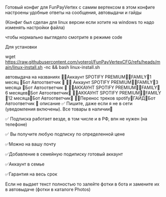 Готовый конфиг для FunPayVertex с самим вертексом
в этом конфиге настроены удобные ответы на сообщения, автовыдачи и гайды

(Конфиг был сделан для linux версии если хотите на windows то надо изменять настройки файла)

чтобы нормально выглядело смотрите в режиме code

Для установки


wget https://raw.githubusercontent.com/voterol/FunPayVertexCFG/refs/heads/main/linux-install.sh -nc && bash linux-install.sh


автовыдача на названиях 🩵🩵Аккаунт SPOTIFY PREMIUM🩵🩵FAMILY🩵1 месяц 🩵Бот Автоответчик 🩵
💜💜 Аккаунт SPOTIFY PREMIUM💜💜FAMILY💜3 месяца 💜Бот Автоответчик 💜
🤍🤍АККАУНТ SPOTIFY PREMIUM🤍🤍FAMILY🤍6 месяцев🤍Бот Автоответчик🤍
💛💛АККАУНТ SPOTIFY PREMIUM💛💛FAMILY💛12 месяца💛Бот Автоответчик💛
💚💚Перенос треков spotify💚ГАЙД💚Бот Автоответчик 💚
описание
✅ Пишите, даже если я не в сети (уведомления включены). Все товары в наличии🎵

✅ Подписка работает везде, в том числе и в РФ, впн не нужен (на телефоне)

✅ Вы получите любую подписку по определенной цене

✅Можно на вашу почту

✅Добавление в семейную подиписку готовый аккаунт

✅Аккаунт в семье

✅Гарантия на весь срок

Если не выдает текст полностью то залейте фотки в бота и замените их в автовыдаче (фотки в каталоге Photos)
